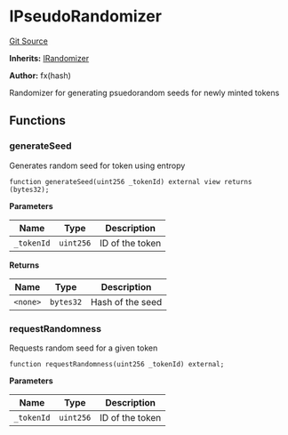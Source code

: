 # IPseudoRandomizer
[Git Source](https://github.com/fxhash/fxhash-evm-contracts/blob/7502dc47d919e0bb1248e7f953c914adde69d025/src/interfaces/IPseudoRandomizer.sol)

**Inherits:**
[IRandomizer](/src/interfaces/IRandomizer.sol/interface.IRandomizer.md)

**Author:**
fx(hash)

Randomizer for generating psuedorandom seeds for newly minted tokens


## Functions
### generateSeed

Generates random seed for token using entropy


```solidity
function generateSeed(uint256 _tokenId) external view returns (bytes32);
```
**Parameters**

|Name|Type|Description|
|----|----|-----------|
|`_tokenId`|`uint256`|ID of the token|

**Returns**

|Name|Type|Description|
|----|----|-----------|
|`<none>`|`bytes32`|Hash of the seed|


### requestRandomness

Requests random seed for a given token


```solidity
function requestRandomness(uint256 _tokenId) external;
```
**Parameters**

|Name|Type|Description|
|----|----|-----------|
|`_tokenId`|`uint256`|ID of the token|


